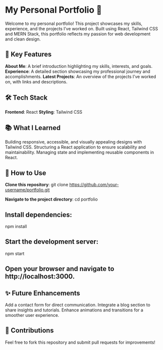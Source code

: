 # My Personal Portfolio 🌟
Welcome to my personal portfolio! This project showcases my skills, experience, and the projects I’ve worked on. Built using React, Tailwind CSS and MERN Stack, this portfolio reflects my passion for web development and clean design.

## **🚀 Key Features**

**About Me**: A brief introduction highlighting my skills, interests, and goals.
**Experience**: A detailed section showcasing my professional journey and accomplishments.
**Latest Projects**: An overview of the projects I’ve worked on, with links and descriptions.

## 🛠 Tech Stack

**Frontend**: React
**Styling**: Tailwind CSS

## 📚 What I Learned

Building responsive, accessible, and visually appealing designs with Tailwind CSS.
Structuring a React application to ensure scalability and maintainability.
Managing state and implementing reusable components in React.

## 🔧 How to Use

**Clone this repository**: git clone https://github.com/your-username/portfolio.git

**Navigate to the project directory**: cd portfolio

## Install dependencies:

npm install

## Start the development server:

npm start

## Open your browser and navigate to http://localhost:3000.

## ✨ Future Enhancements

Add a contact form for direct communication.
Integrate a blog section to share insights and tutorials.
Enhance animations and transitions for a smoother user experience.

## 🤝 Contributions
Feel free to fork this repository and submit pull requests for improvements!









